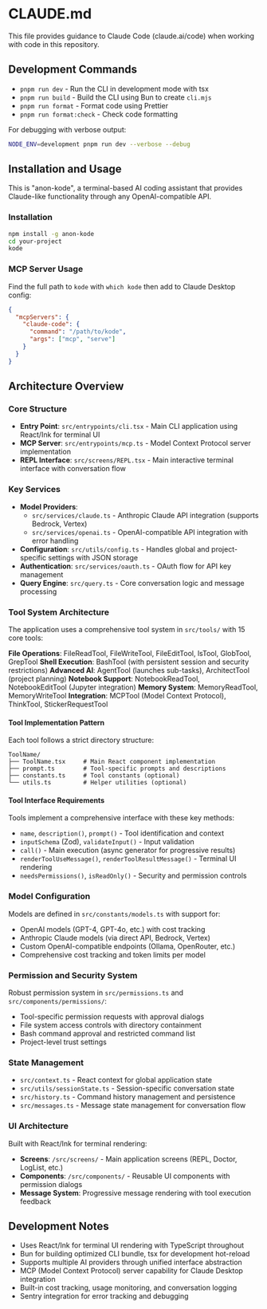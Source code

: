 # CLAUDE.md

This file provides guidance to Claude Code (claude.ai/code) when working with code in this repository.

## Development Commands

- `pnpm run dev` - Run the CLI in development mode with tsx
- `pnpm run build` - Build the CLI using Bun to create `cli.mjs`
- `pnpm run format` - Format code using Prettier
- `pnpm run format:check` - Check code formatting

For debugging with verbose output:
```bash
NODE_ENV=development pnpm run dev --verbose --debug
```

## Installation and Usage

This is "anon-kode", a terminal-based AI coding assistant that provides Claude-like functionality through any OpenAI-compatible API.

### Installation
```bash
npm install -g anon-kode
cd your-project
kode
```

### MCP Server Usage
Find the full path to `kode` with `which kode` then add to Claude Desktop config:
```json
{
  "mcpServers": {
    "claude-code": {
      "command": "/path/to/kode",
      "args": ["mcp", "serve"]
    }
  }
}
```

## Architecture Overview

### Core Structure

- **Entry Point**: `src/entrypoints/cli.tsx` - Main CLI application using React/Ink for terminal UI
- **MCP Server**: `src/entrypoints/mcp.ts` - Model Context Protocol server implementation  
- **REPL Interface**: `src/screens/REPL.tsx` - Main interactive terminal interface with conversation flow

### Key Services

- **Model Providers**: 
  - `src/services/claude.ts` - Anthropic Claude API integration (supports Bedrock, Vertex)
  - `src/services/openai.ts` - OpenAI-compatible API integration with error handling
- **Configuration**: `src/utils/config.ts` - Handles global and project-specific settings with JSON storage
- **Authentication**: `src/services/oauth.ts` - OAuth flow for API key management
- **Query Engine**: `src/query.ts` - Core conversation logic and message processing

### Tool System Architecture

The application uses a comprehensive tool system in `src/tools/` with 15 core tools:

**File Operations**: FileReadTool, FileWriteTool, FileEditTool, lsTool, GlobTool, GrepTool
**Shell Execution**: BashTool (with persistent session and security restrictions)
**Advanced AI**: AgentTool (launches sub-tasks), ArchitectTool (project planning)
**Notebook Support**: NotebookReadTool, NotebookEditTool (Jupyter integration)
**Memory System**: MemoryReadTool, MemoryWriteTool
**Integration**: MCPTool (Model Context Protocol), ThinkTool, StickerRequestTool

#### Tool Implementation Pattern
Each tool follows a strict directory structure:
```
ToolName/
├── ToolName.tsx     # Main React component implementation
├── prompt.ts        # Tool-specific prompts and descriptions  
├── constants.ts     # Tool constants (optional)
└── utils.ts         # Helper utilities (optional)
```

#### Tool Interface Requirements
Tools implement a comprehensive interface with these key methods:
- `name`, `description()`, `prompt()` - Tool identification and context
- `inputSchema` (Zod), `validateInput()` - Input validation
- `call()` - Main execution (async generator for progressive results)
- `renderToolUseMessage()`, `renderToolResultMessage()` - Terminal UI rendering
- `needsPermissions()`, `isReadOnly()` - Security and permission controls

### Model Configuration

Models are defined in `src/constants/models.ts` with support for:
- OpenAI models (GPT-4, GPT-4o, etc.) with cost tracking
- Anthropic Claude models (via direct API, Bedrock, Vertex)
- Custom OpenAI-compatible endpoints (Ollama, OpenRouter, etc.)
- Comprehensive cost tracking and token limits per model

### Permission and Security System

Robust permission system in `src/permissions.ts` and `src/components/permissions/`:
- Tool-specific permission requests with approval dialogs
- File system access controls with directory containment
- Bash command approval and restricted command list
- Project-level trust settings

### State Management

- `src/context.ts` - React context for global application state
- `src/utils/sessionState.ts` - Session-specific conversation state
- `src/history.ts` - Command history management and persistence
- `src/messages.ts` - Message state management for conversation flow

### UI Architecture

Built with React/Ink for terminal rendering:
- **Screens**: `/src/screens/` - Main application screens (REPL, Doctor, LogList, etc.)
- **Components**: `/src/components/` - Reusable UI components with permission dialogs
- **Message System**: Progressive message rendering with tool execution feedback

## Development Notes

- Uses React/Ink for terminal UI rendering with TypeScript throughout
- Bun for building optimized CLI bundle, tsx for development hot-reload
- Supports multiple AI providers through unified interface abstraction
- MCP (Model Context Protocol) server capability for Claude Desktop integration
- Built-in cost tracking, usage monitoring, and conversation logging
- Sentry integration for error tracking and debugging